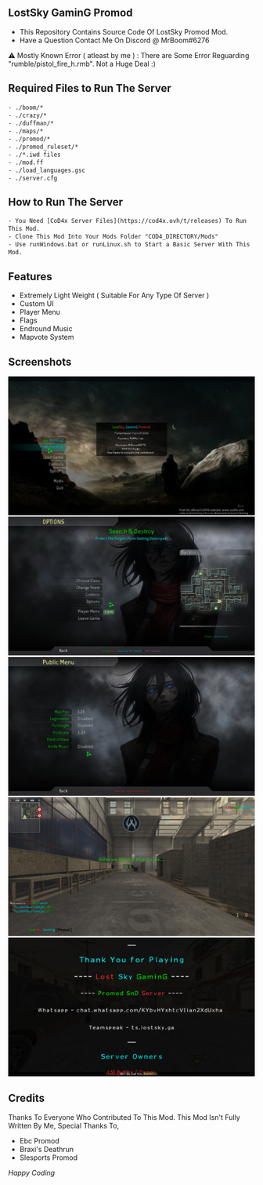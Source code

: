 ## **LostSky GaminG Promod**

- This Repository Contains Source Code Of LostSky Promod Mod.
- Have a Question Contact Me On Discord @ MrBoom#6276

⚠️ Mostly Known Error ( atleast by me ) : There are Some Error Reguarding "rumble/pistol_fire_h.rmb". Not a Huge Deal :)

## Required Files to Run The Server
```
- ./boom/*
- ./crazy/*
- ./duffman/*
- ./maps/*
- ./promod/*
- ./promod_ruleset/*
- ./*.iwd files
- ./mod.ff
- ./load_languages.gsc
- ./server.cfg
```
## How to Run The Server

```
- You Need [CoD4x Server Files](https://cod4x.ovh/t/releases) To Run This Mod.
- Clone This Mod Into Your Mods Folder "COD4_DIRECTORY/Mods"
- Use runWindows.bat or runLinux.sh to Start a Basic Server With This Mod.
```

## Features
- Extremely Light Weight ( Suitable For Any Type Of Server )
- Custom UI
- Player Menu
- Flags
- Endround Music
- Mapvote System

## Screenshots
![Main Menu](Screenshots/Screenshot1.png)
![Class Menu](Screenshots/Screenshot2.png)
![Player Menu](Screenshots/Screenshot3.png)
![InGame](Screenshots/Screenshot4.png)
![Credits](Screenshots/Screenshot5.png)

## Credits

Thanks To Everyone Who Contributed To This Mod. This Mod Isn't Fully Written By Me, Special Thanks To,

- Ebc Promod
- Braxi's Deathrun
- Slesports Promod 

*Happy Coding*
